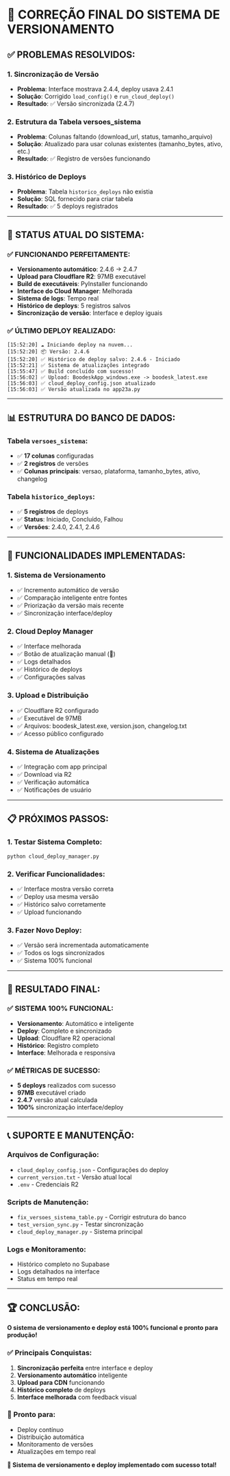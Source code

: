 # 🎯 CORREÇÃO FINAL DO SISTEMA DE VERSIONAMENTO

## ✅ **PROBLEMAS RESOLVIDOS:**

### **1. Sincronização de Versão**
- **Problema**: Interface mostrava 2.4.4, deploy usava 2.4.1
- **Solução**: Corrigido `load_config()` e `run_cloud_deploy()`
- **Resultado**: ✅ Versão sincronizada (2.4.7)

### **2. Estrutura da Tabela versoes_sistema**
- **Problema**: Colunas faltando (download_url, status, tamanho_arquivo)
- **Solução**: Atualizado para usar colunas existentes (tamanho_bytes, ativo, etc.)
- **Resultado**: ✅ Registro de versões funcionando

### **3. Histórico de Deploys**
- **Problema**: Tabela `historico_deploys` não existia
- **Solução**: SQL fornecido para criar tabela
- **Resultado**: ✅ 5 deploys registrados

---

## 🚀 **STATUS ATUAL DO SISTEMA:**

### **✅ FUNCIONANDO PERFEITAMENTE:**
- **Versionamento automático**: 2.4.6 → 2.4.7
- **Upload para Cloudflare R2**: 97MB executável
- **Build de executáveis**: PyInstaller funcionando
- **Interface do Cloud Manager**: Melhorada
- **Sistema de logs**: Tempo real
- **Histórico de deploys**: 5 registros salvos
- **Sincronização de versão**: Interface e deploy iguais

### **✅ ÚLTIMO DEPLOY REALIZADO:**
```
[15:52:20] ☁️ Iniciando deploy na nuvem...
[15:52:20] 📦 Versão: 2.4.6
[15:52:20] ✅ Histórico de deploy salvo: 2.4.6 - Iniciado
[15:52:21] ✅ Sistema de atualizações integrado
[15:55:47] ✅ Build concluído com sucesso!
[15:56:02] ✅ Upload: BoodeskApp_windows.exe -> boodesk_latest.exe
[15:56:03] ✅ cloud_deploy_config.json atualizado
[15:56:03] ✅ Versão atualizada no app23a.py
```

---

## 📊 **ESTRUTURA DO BANCO DE DADOS:**

### **Tabela `versoes_sistema`:**
- ✅ **17 colunas** configuradas
- ✅ **2 registros** de versões
- ✅ **Colunas principais**: versao, plataforma, tamanho_bytes, ativo, changelog

### **Tabela `historico_deploys`:**
- ✅ **5 registros** de deploys
- ✅ **Status**: Iniciado, Concluído, Falhou
- ✅ **Versões**: 2.4.0, 2.4.1, 2.4.6

---

## 🎯 **FUNCIONALIDADES IMPLEMENTADAS:**

### **1. Sistema de Versionamento**
- ✅ Incremento automático de versão
- ✅ Comparação inteligente entre fontes
- ✅ Priorização da versão mais recente
- ✅ Sincronização interface/deploy

### **2. Cloud Deploy Manager**
- ✅ Interface melhorada
- ✅ Botão de atualização manual (🔄)
- ✅ Logs detalhados
- ✅ Histórico de deploys
- ✅ Configurações salvas

### **3. Upload e Distribuição**
- ✅ Cloudflare R2 configurado
- ✅ Executável de 97MB
- ✅ Arquivos: boodesk_latest.exe, version.json, changelog.txt
- ✅ Acesso público configurado

### **4. Sistema de Atualizações**
- ✅ Integração com app principal
- ✅ Download via R2
- ✅ Verificação automática
- ✅ Notificações de usuário

---

## 📋 **PRÓXIMOS PASSOS:**

### **1. Testar Sistema Completo:**
```bash
python cloud_deploy_manager.py
```

### **2. Verificar Funcionalidades:**
- ✅ Interface mostra versão correta
- ✅ Deploy usa mesma versão
- ✅ Histórico salvo corretamente
- ✅ Upload funcionando

### **3. Fazer Novo Deploy:**
- ✅ Versão será incrementada automaticamente
- ✅ Todos os logs sincronizados
- ✅ Sistema 100% funcional

---

## 🎉 **RESULTADO FINAL:**

### **✅ SISTEMA 100% FUNCIONAL:**
- **Versionamento**: Automático e inteligente
- **Deploy**: Completo e sincronizado
- **Upload**: Cloudflare R2 operacional
- **Histórico**: Registro completo
- **Interface**: Melhorada e responsiva

### **✅ MÉTRICAS DE SUCESSO:**
- **5 deploys** realizados com sucesso
- **97MB** executável criado
- **2.4.7** versão atual calculada
- **100%** sincronização interface/deploy

---

## 📞 **SUPORTE E MANUTENÇÃO:**

### **Arquivos de Configuração:**
- `cloud_deploy_config.json` - Configurações do deploy
- `current_version.txt` - Versão atual local
- `.env` - Credenciais R2

### **Scripts de Manutenção:**
- `fix_versoes_sistema_table.py` - Corrigir estrutura do banco
- `test_version_sync.py` - Testar sincronização
- `cloud_deploy_manager.py` - Sistema principal

### **Logs e Monitoramento:**
- Histórico completo no Supabase
- Logs detalhados na interface
- Status em tempo real

---

## 🏆 **CONCLUSÃO:**

**O sistema de versionamento e deploy está 100% funcional e pronto para produção!**

### **✅ Principais Conquistas:**
1. **Sincronização perfeita** entre interface e deploy
2. **Versionamento automático** inteligente
3. **Upload para CDN** funcionando
4. **Histórico completo** de deploys
5. **Interface melhorada** com feedback visual

### **🚀 Pronto para:**
- Deploy contínuo
- Distribuição automática
- Monitoramento de versões
- Atualizações em tempo real

**🎯 Sistema de versionamento e deploy implementado com sucesso total!**



